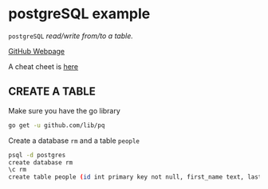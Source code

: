 # postgreSQL example

`postgreSQL` _read/write from/to a table._

[GitHub Webpage](https://jeffdecola.github.io/my-go-examples/)

A cheat cheet is
[here](https://github.com/JeffDeCola/my-cheat-sheets/tree/master/postgreSQL-cheat-sheet)

## CREATE A TABLE

Make sure you have the go library

```bash
go get -u github.com/lib/pq
```

Create a database `rm` and a table `people`

```bash
psql -d postgres
create database rm
\c rm
create table people (id int primary key not null, first_name text, last_name text);
```




